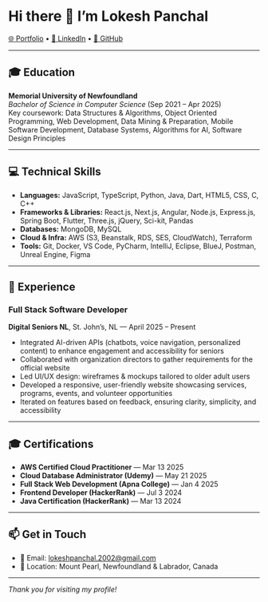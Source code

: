 # Hi there 👋 I’m Lokesh Panchal

[🌐 Portfolio](https://lokeshpanchal-git-main-cypher2509s-projects.vercel.app/) • [💼 LinkedIn](https://linkedin.com/in/lokeshvpanchal/) • [🐙 GitHub](https://github.com/lokeshvpanchal)  

---

## 🎓 Education

**Memorial University of Newfoundland**  
_Bachelor of Science in Computer Science_ (Sep 2021 – Apr 2025)  
Key coursework: Data Structures & Algorithms, Object Oriented Programming, Web Development, Data Mining & Preparation, Mobile Software Development, Database Systems, Algorithms for AI, Software Design Principles

---

## 💻 Technical Skills

- **Languages:** JavaScript, TypeScript, Python, Java, Dart, HTML5, CSS, C, C++  
- **Frameworks & Libraries:** React.js, Next.js, Angular, Node.js, Express.js, Spring Boot, Flutter, Three.js, jQuery, Sci-kit, Pandas  
- **Databases:** MongoDB, MySQL  
- **Cloud & Infra:** AWS (S3, Beanstalk, RDS, SES, CloudWatch), Terraform  
- **Tools:** Git, Docker, VS Code, PyCharm, IntelliJ, Eclipse, BlueJ, Postman, Unreal Engine, Figma  

---

## 🏢 Experience

### Full Stack Software Developer  
**Digital Seniors NL**, St. John’s, NL — April 2025 – Present  
- Integrated AI-driven APIs (chatbots, voice navigation, personalized content) to enhance engagement and accessibility for seniors  
- Collaborated with organization directors to gather requirements for the official website  
- Led UI/UX design: wireframes & mockups tailored to older adult users  
- Developed a responsive, user-friendly website showcasing services, programs, events, and volunteer opportunities  
- Iterated on features based on feedback, ensuring clarity, simplicity, and accessibility  

---

## 🎓 Certifications

- **AWS Certified Cloud Practitioner** — Mar 13 2025  
- **Cloud Database Administrator (Udemy)** — May 21 2025  
- **Full Stack Web Development (Apna College)** — Jan 4 2025  
- **Frontend Developer (HackerRank)** — Jul 3 2024  
- **Java Certification (HackerRank)** — Mar 13 2024  

---

## 📫 Get in Touch

- 📧 Email: [lokeshpanchal.2002@gmail.com](mailto:lokeshpanchal.2002@gmail.com)  
- 📍 Location: Mount Pearl, Newfoundland & Labrador, Canada  

---

*Thank you for visiting my profile!*  
